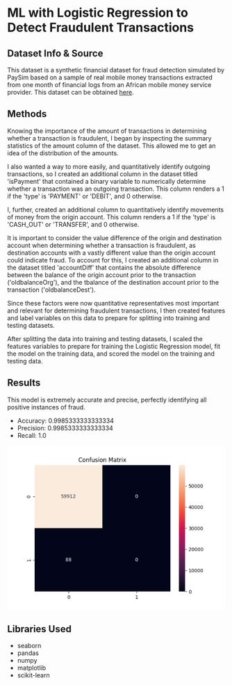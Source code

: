 <h1>ML with Logistic Regression to Detect Fraudulent Transactions</h1>
<h2>Dataset Info & Source</h2>
<p>This dataset is a synthetic financial dataset for fraud detection simulated by PaySim based on a sample of real mobile money transactions extracted from one month of financial logs from an African mobile money service provider. This dataset can be obtained <a href='https://www.kaggle.com/datasets/ealaxi/paysim1'>here</a>.</p>

<h2>Methods</h2>
<p>Knowing the importance of the amount of transactions in determining whether a transaction is fraudulent, I began by inspecting the summary statistics of the amount column of the dataset. This allowed me to get an idea of the distribution of the amounts.</p>
<p>I also wanted a way to more easily, and quantitatively identify outgoing transactions, so I created an additional column in the dataset titled 'isPayment' that contained a binary variable to numerically determine whether a transaction was an outgoing transaction. This column renders a 1 if the 'type' is 'PAYMENT' or 'DEBIT', and 0 otherwise.</p>
<p>I, further, created an additional column to quantitatively identify movements of money from the origin account. This column renders a 1 if the 'type' is 'CASH_OUT' or 'TRANSFER', and 0 otherwise.</p>
<p>It is important to consider the value difference of the origin and destination account when determining whether a transaction is fraudulent, as destination accounts with a vastly different value than the origin account could indicate fraud. To account for this, I created an additional column in the dataset titled 'accountDiff' that contains the absolute difference between the balance of the origin account prior to the transaction ('oldbalanceOrg'), and the tbalance of the destination account prior to the transaction ('oldbalanceDest').</p>
<p>Since these factors were now quantitative representatives most important and relevant for determining fraudulent transactions, I then created features and label variables on this data to prepare for splitting into training and testing datasets.</p>
<p>After splitting the data into training and testing datasets, I scaled the features variables to prepare for training the Logistic Regression model, fit the model on the training data, and scored the model on the training and testing data.</p>

<h2>Results</h2>
<p>This model is extremely accurate and precise, perfectly identifying all positive instances of fraud.</p>
<ul>
  <li>Accuracy: 0.9985333333333334</li>
  <li>Precision: 0.9985333333333334</li>
  <li>Recall: 1.0</li>
</ul>
<img src='./fraud_detection/confusion_matrix.png' alt='Confusion Matrix for logistic regression ml model'></img>

<h2>Libraries Used</h2>
<ul>
  <li>seaborn</li>
  <li>pandas</li>
  <li>numpy</li>
  <li>matplotlib</li>
  <li>scikit-learn</li>
</ul>
